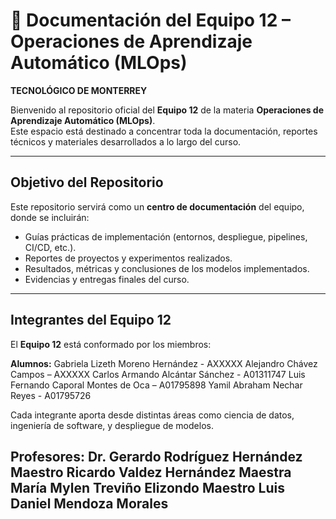 # 📘 Documentación del Equipo 12 – Operaciones de Aprendizaje Automático (MLOps)

**TECNOLÓGICO DE MONTERREY**

Bienvenido al repositorio oficial del **Equipo 12** de la materia **Operaciones de Aprendizaje Automático (MLOps)**.  
Este espacio está destinado a concentrar toda la documentación, reportes técnicos y materiales desarrollados a lo largo del curso.

---

## Objetivo del Repositorio
Este repositorio servirá como un **centro de documentación** del equipo, donde se incluirán:  
- Guías prácticas de implementación (entornos, despliegue, pipelines, CI/CD, etc.).  
- Reportes de proyectos y experimentos realizados.  
- Resultados, métricas y conclusiones de los modelos implementados.  
- Evidencias y entregas finales del curso.

---

## Integrantes del Equipo 12
El **Equipo 12** está conformado por los miembros: 

**Alumnos:** 
Gabriela Lizeth Moreno Hernández - AXXXXX 
Alejandro Chávez Campos – AXXXXX 
Carlos Armando Alcántar Sánchez - A01311747 
Luis Fernando Caporal Montes de Oca – A01795898 
Yamil Abraham Nechar Reyes - A01795726 

Cada integrante aporta desde distintas áreas como ciencia de datos, ingeniería de software, y despliegue de modelos.

**Profesores:** 
Dr. Gerardo Rodríguez Hernández
Maestro Ricardo Valdez Hernández 
Maestra María Mylen Treviño Elizondo 
Maestro Luis Daniel Mendoza Morales 
---